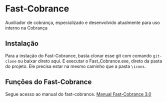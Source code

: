 # Fast-Cobrance
Auxiliador de cobrança, especializado e desenvolvido atualmente para uso interno na Cobrança


## Instalação

Para a instação do Fast-Cobrance, basta clonar esse git com comando ``git-clone`` ou baixar direto aqui.
E executar o Fast_Cobrance.exe, direto da pasta do projeto. Ele precisa estar na mesmo caminho que a pasta ``\icons``.


## Funções do Fast-Cobrance

Segue acesso ao manual do fast-cobrance.
[Manual Fast-Cobrance 3.0](https://github.com/Alux-Coder/Fast-Cobrance/blob/main/Manual%20Fast%20Cobrance%203.5.pdf)
